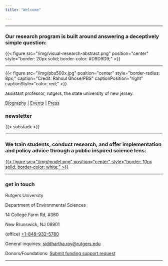 ```yaml
---
title: "Welcome"

---
```


------

### Our research program is built around answering a deceptively simple question:

{{< figure src="/img/visual-research-abstract.png" position="center" style="border: 20px solid; border-color: #D9D9D9;" >}}

------

{{< figure src="/img/pbs500x.jpg" position="center" style="border-radius: 8px;" caption="Credit: Rahoul Ghose/PBS" captionPosition="right" captionStyle="color: red;" >}}

assistant professor, rutgers, the state university of new jersey.

[Biography](/bio/) | [Events](/events/) | [Press](/press/)

### newsletter

{{< substack >}}

------
### We train students, conduct research, and offer implementation and policy advice through a public inspired science lens:
[{{< figure src="/img/model.png" position="center" style="border: 10px solid; border-color: white;" >}}](https://onlineethics.org/sites/onlineethics/files/2021-09/NAE%20Edwards%20Roy%20Submission.pdf)

------
### get in touch

Rutgers University

Department of Environmental Sciences

14 College Farm Rd, #360

New Brunswick, NJ 08901

(office) [+1-848-932-5780](tel:8489325780)

General inquiries: [siddhartha.roy@rutgers.edu](mailto:siddhartha.roy@rutgers.edu)

Donors/Foundations: [Submit funding support request](mailto:siddhartha.roy@rutgers.edu?subject=Funding)

------
